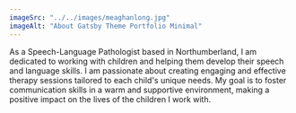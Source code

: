 ```yaml
---
imageSrc: "../../images/meaghanlong.jpg"
imageAlt: "About Gatsby Theme Portfolio Minimal"
---
```


As a Speech-Language Pathologist based in Northumberland, I am dedicated to working with children and helping them develop their speech and language skills. I am passionate about creating engaging and effective therapy sessions tailored to each child's unique needs. My goal is to foster communication skills in a warm and supportive environment, making a positive impact on the lives of the children I work with.

